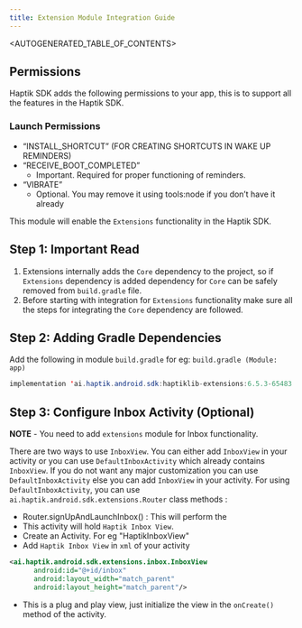 ```yaml
---
title: Extension Module Integration Guide
---
```


<AUTOGENERATED_TABLE_OF_CONTENTS>

## Permissions

Haptik SDK adds the following permissions to your app, this is to support all the features in the Haptik SDK.

<a name="launch-permissions"></a>

### Launch Permissions

- “INSTALL_SHORTCUT” (FOR CREATING SHORTCUTS IN WAKE UP REMINDERS)
- “RECEIVE_BOOT_COMPLETED”
  - Important. Required for proper functioning of reminders.
- “VIBRATE”
  - Optional. You may remove it using tools:node if you don’t have it already
    

This module will enable the `Extensions` functionality in the Haptik SDK.

<a name="important-read"></a>

## Step 1: Important Read

1. Extensions internally adds the `Core` dependency to the project, so if `Extensions` dependency is added dependency for `Core` can be safely
   removed from `build.gradle` file.
2. Before starting with integration for `Extensions` functionality make sure all the steps for integrating the `Core` dependency are followed.

<a name="extensions-adding-gradle-dependencies"></a>

## Step 2: Adding Gradle Dependencies

Add the following in module `build.gradle` for eg: `build.gradle (Module: app)`

```java
implementation 'ai.haptik.android.sdk:haptiklib-extensions:6.5.3-65483'
```

## Step 3: Configure Inbox Activity (Optional)

**NOTE** - You need to add `extensions` module for Inbox functionality.

There are two ways to use `InboxView`. You can either add `InboxView` in your activity or you can use `DefaultInboxActivity` which already contains `InboxView`. If you do not want any major customization you can use `DefaultInboxActivity` else you can add `InboxView` in your activity.
For using `DefaultInboxActivity`, you can use `ai.haptik.android.sdk.extensions.Router` class methods :

- Router.signUpAndLaunchInbox() : This will perform the
- This activity will hold `Haptik Inbox View`.
- Create an Activity. For eg "HaptikInboxView"
- Add `Haptik Inbox View` in `xml` of your activity

```xml
<ai.haptik.android.sdk.extensions.inbox.InboxView
      android:id="@+id/inbox"
      android:layout_width="match_parent"
      android:layout_height="match_parent"/>
```

- This is a plug and play view, just initialize the view in the
  `onCreate()` method of the activity.    